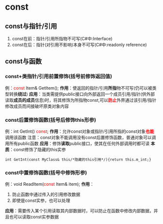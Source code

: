 # const
## const与指针/引用
1. const在前：指针/引用所指物不可写(C#中:Interface)
2. const在后：指针(对引用不影响)本身不可写(C#中:readonly reference)

## const与函数
### const+类指针/引用前置修饰(括号前修饰返回值)
例：<font color=red>const</font> Item& GetItem();
**作用**：使返回的指针/引用**所指**物不可写(仍可以被类型转换**绕过**)
**应用**：当类需提供public接口向外部返回一个成员引用/指针(供外部读取**成员的成员**信息)时，将其修饰为所指物const,可以<font color=red>**防止**</font>外界通过该引用/指针修改成员而间接破坏原类对象内容

### const后置修饰函数(括号后修饰this形参)
例：int GetInt() <font color=red>const</font>;
**作用**：允许const对象或指针/引用所指的const对象<font color=red>**也能**</font>调用该函数
注意：const对象不能调用没有const后置修饰函数，普通对象可以调用所有public函数
**应用**：修饰**读取**public接口，使其在任何外部调用时都可读
**本质**：const修饰了隐藏的this实参
```
int GetInt(const MyClass& this/*隐藏的this引用*/){return this.m_int;}
```

### const中置修饰函数(括号中修饰形参)
例：void ReadItem(<font color=red>const</font> Item& item);
**作用**：
1. 防止函数中通过传入的引用修改数据
2. 即使是const实参，也可以处理

**应用**：需要传入某个引用读取其内部数据时，可以防止在函数中修改内部数据，并且也可以读取const实参数据
